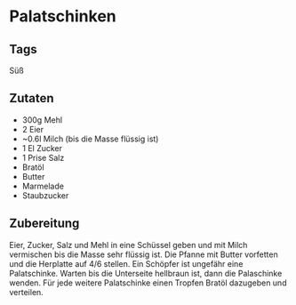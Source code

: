 # Palatschinken

## Tags

Süß

## Zutaten

- 300g Mehl
- 2 Eier
- ~0.6l Milch (bis die Masse flüssig ist)
- 1 El Zucker
- 1 Prise Salz
- Bratöl
- Butter
- Marmelade
- Staubzucker

## Zubereitung

Eier, Zucker, Salz und Mehl in eine Schüssel geben und mit Milch vermischen bis die Masse sehr flüssig ist.
Die Pfanne mit Butter vorfetten und die Herplatte auf 4/6 stellen.
Ein Schöpfer ist ungefähr eine Palatschinke.
Warten bis die Unterseite hellbraun ist, dann die Palaschinke wenden.
Für jede weitere Palatschinke einen Tropfen Bratöl dazugeben und verteilen.